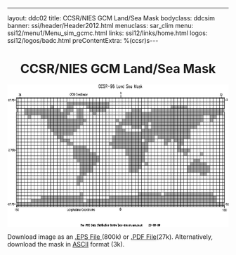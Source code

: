 ---
layout: ddc02
title: CCSR/NIES GCM Land/Sea Mask
bodyclass: ddcsim
banner: ssi/header/Header2012.html
menuclass: sar_clim
menu: ssi12/menu1/Menu_sim_gcmc.html
links: ssi12/links/home.html
logos: ssi12/logos/badc.html
preContentExtra: %(ccsr)s---
 <div id="pagetitle">
 <h1 align="center">CCSR/NIES GCM Land/Sea Mask</h1>
 </div>
 <!-- End of Page Title Block -->
 
 
 <!-- Insert Land/Sea Mask Here -->
 
 
 
 <p align="center"><IMG SRC="ccsr_landsea.gif" WIDTH="600" HEIGHT="324" ALIGN="middle"></p>
 
 <P>Download image as an <A HREF="ccsr_landsea.eps">.EPS File</A><A HREF="ccsr_landsea.eps">
 </A>(800k) or <A HREF="ccsr_landsea.pdf">.PDF File</A>(27k).  Alternatively, download
 the mask in <A HREF="ccsr_landsea.txt">ASCII</A> format (3k).</P>
 
 <p>&nbsp;</p>
 
 
 
 <p></p>
 
 <!-- end of center column -->
